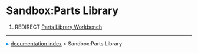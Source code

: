# Sandbox:Parts Library
1.  REDIRECT [Parts Library Workbench](Parts_Library_Workbench.md)



---
![](images/Right_arrow.png) [documentation index](../README.md) > Sandbox:Parts Library

